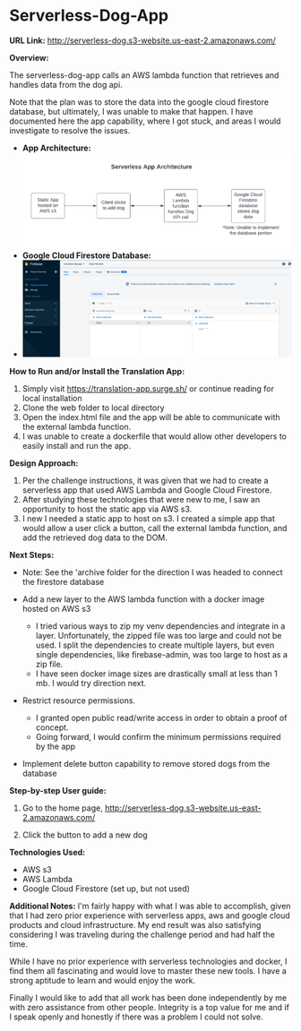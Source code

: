 # Serverless-Dog-App

**URL Link:** http://serverless-dog.s3-website.us-east-2.amazonaws.com/

**Overview:**

The serverless-dog-app calls an AWS lambda function  that retrieves and handles data from the dog api.

Note that the plan was to store the data into the google cloud firestore database, but ultimately, I was unable to make that happen.  I have documented here the app capability, where I got stuck, and areas I would investigate to resolve the issues.  

- **App Architecture:**
  ![db schema model](serverless-app-architecture.png?raw=true 'serverless-app-architecture')
- **Google Cloud Firestore Database:**
- ![db schema model](google-cloud-firestore.png?raw=true 'serverless-app-architecture')

**How to Run and/or Install the Translation App:**

1. Simply visit https://translation-app.surge.sh/ or continue reading for local installation
2. Clone the web folder to local directory
3. Open the index.html file and the app will be able to communicate with the external lambda function.
4. I was unable to create a dockerfile that would allow other developers to easily install and run the app.



**Design Approach:**

1. Per the challenge instructions, it was given that we had to create a serverless app that used AWS Lambda and Google Cloud Firestore.
2. After studying these technologies that were new to me, I saw an opportunity to host the static app via AWS s3.
3. I new I needed a static app to host on s3.  I created a simple app that would allow a user click a button, call the external lambda function, and add the retrieved dog data to the DOM. 




**Next Steps:**

* Note: See the 'archive folder for the direction I was headed to connect the firestore database
* Add a new layer to the AWS lambda function with a docker image hosted on AWS s3
	* I tried various ways to zip my venv dependencies and integrate in a layer. Unfortunately, the zipped file was too large and could not be used. I split the dependencies to create multiple layers, but even single dependencies, like firebase-admin, was too large to host as a zip file.
	* I have seen docker image sizes are drastically small at less than 1 mb. I would try direction next.

* Restrict resource permissions.  
	* I granted open public read/write access in order to obtain a proof of concept.
	* Going forward, I would confirm the minimum permissions required by the app

* Implement delete button capability to remove stored dogs from the database


**Step-by-step User guide:**

1. Go to the home page, http://serverless-dog.s3-website.us-east-2.amazonaws.com/

2. Click the button to add a new dog



**Technologies Used:**

* AWS s3
* AWS Lambda
* Google Cloud Firestore (set up, but not used)

**Additional Notes:**
I'm fairly happy with what I was able to accomplish, given that I had zero prior experience with serverless apps, aws and google cloud products and cloud infrastructure.  My end result was also satisfying considering I was traveling during the challenge period and had half the time.

While I have no prior experience with serverless technologies and docker, I find them all fascinating and would love to master these new tools.  I have a strong aptitude to learn and would enjoy the work.

Finally I would like to add that all work has been done independently by me with zero assistance from other people.  Integrity is a top value for me and if I speak openly and honestly if there was a problem I could not solve.  